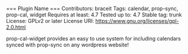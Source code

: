 === Plugin Name ===
Contributors: braceit
Tags: calendar, prop-sync, prop-cal, widget
Requires at least: 4.7
Tested up to: 4.7
Stable tag: trunk
License: GPLv2 or later
License URI: https://www.gnu.org/licenses/gpl-2.0.html

prop-cal-widget provides an easy to use system for including calendars synced with prop-sync on any wordpress website!
